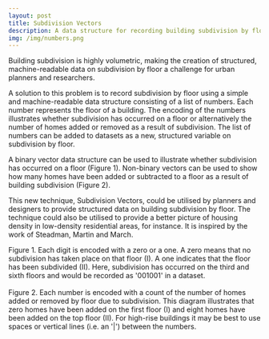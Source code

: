 ```yaml
---
layout: post
title: Subdivision Vectors
description: A data structure for recording building subdivision by floor
img: /img/numbers.png
---
```


Building subdivision is highly volumetric, making the creation of structured, machine-readable data on subdivision by floor a challenge for urban planners and researchers.

A solution to this problem is to record subdivision by floor using a simple and machine-readable data structure consisting of a list of numbers. Each number represents the floor of a building. The encoding of the numbers illustrates whether subdivision has occurred on a floor or alternatively the number of homes added or removed as a result of subdivision. The list of numbers can be added to datasets as a new, structured variable on subdivision by floor.

A binary vector data structure can be used to illustrate whether subdivision has occurred on a floor (Figure 1). Non-binary vectors can be used to show how many homes have been added or subtracted to a floor as a result of building subdivision (Figure 2). 

This new technique, Subdivision Vectors, could be utilised by planners and designers to provide structured data on building subdivision by floor. The technique could also be utilised to provide a better picture of housing density in low-density residential areas, for instance. It is inspired by the work of Steadman, Martin and March.

<div class="col">
	<img class="col" src="{{ site.baseurl }}/img/numbers_subdivision.png" alt="" title=""/>
</div>

<div class="col three caption">
	Figure 1. Each digit is encoded with a zero or a one. A zero means that no subdivision has taken place on that floor (I). A one indicates that the floor has been subdivided (II). Here, subdivision has occurred on the third and sixth floors and would be recorded as '001001' in a dataset.
</div>

<br>

<div class="col">
	<img class="col" src="{{ site.baseurl }}/img/numbers_homes_subdivision.png" alt="" title=""/>
</div>

<div class="col three caption">
	Figure 2. Each number is encoded with a count of the number of homes added or removed by floor due to subdivision. This diagram illustrates that zero homes have been added on the first floor (I) and eight homes have been added on the top floor (II). For high-rise buildings it may be best to use spaces or vertical lines (i.e. an '|') between the numbers.
</div>
